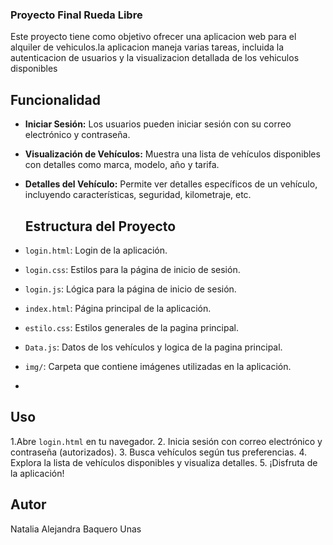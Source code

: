 ### Proyecto Final Rueda Libre
Este proyecto tiene como objetivo ofrecer una aplicacion web para el alquiler de vehiculos.la aplicacion maneja varias tareas, incluida la autenticacion de usuarios y la visualizacion detallada de los vehiculos disponibles 
## Funcionalidad
- **Iniciar Sesión:** Los usuarios pueden iniciar sesión con su correo electrónico y contraseña.
- **Visualización de Vehículos:** Muestra una lista de vehículos disponibles con detalles como marca, modelo, año y tarifa.
- **Detalles del Vehículo:** Permite ver detalles específicos de un vehículo, incluyendo características, seguridad, kilometraje, etc.
  
  ## Estructura del Proyecto
  
- `login.html`: Login de la aplicación.
- `login.css`: Estilos para la página de inicio de sesión.
- `login.js`: Lógica para la página de inicio de sesión.
- `index.html`: Página principal de la aplicación.
- `estilo.css`: Estilos generales de la pagina principal.
- `Data.js`: Datos de los vehículos y logica de la pagina principal.
- `img/`: Carpeta que contiene imágenes utilizadas en la aplicación.
- 
## Uso

1.Abre `login.html` en tu navegador.
2. Inicia sesión con correo electrónico y contraseña (autorizados).
3. Busca vehículos según tus preferencias.
4. Explora la lista de vehículos disponibles y visualiza detalles.
5. ¡Disfruta de la aplicación!

## Autor
Natalia Alejandra Baquero Unas

